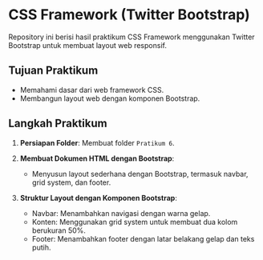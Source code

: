# CSS Framework (Twitter Bootstrap)

Repository ini berisi hasil praktikum CSS Framework menggunakan Twitter Bootstrap untuk membuat layout web responsif.

## Tujuan Praktikum

- Memahami dasar dari web framework CSS.
- Membangun layout web dengan komponen Bootstrap.

## Langkah Praktikum

1. **Persiapan Folder**: Membuat folder `Pratikum 6`.
2. **Membuat Dokumen HTML dengan Bootstrap**:

   - Menyusun layout sederhana dengan Bootstrap, termasuk navbar, grid system, dan footer.
3. **Struktur Layout dengan Komponen Bootstrap**:

   - Navbar: Menambahkan navigasi dengan warna gelap.
   - Konten: Menggunakan grid system untuk membuat dua kolom berukuran 50%.
   - Footer: Menambahkan footer dengan latar belakang gelap dan teks putih.
